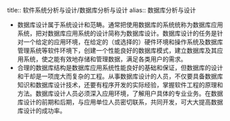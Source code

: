 title:: 软件系统分析与设计/数据库分析与设计
alias:: 数据库分析与设计

- 数据库设计属于系统设计和范畴。通常把使用数据库的系统统称为数据库应用系统，把对数据库应用系统的设计简称为数据库设计。数据库设计的任务是针对一个给定的应用环境，在给定的（或选择的）硬件环境和操作系统及数据库管理系统等软件环境下，创建一个性能良好的数据库模式，建立数据库及其应用系统，使之能有效地存储和管理数据，满足各类用户的需求。
- 合理的数据库结构是数据库应用系统性能良好的基础和保证，但数据库的设计和干却是一项庞大而复杂的工程。从事数据库设计的人员，不仅要具备数据库知识和数据库设计技术，还要有程序开发的实际经验，掌握软件工程的原理和方法。数据库设计人员必须深入应用环境，了解用户具体的专业业务。在数据库设计的前期和后期，与应用单位人员密切联系，共同开发，可大大提高数据库设计的成功率。